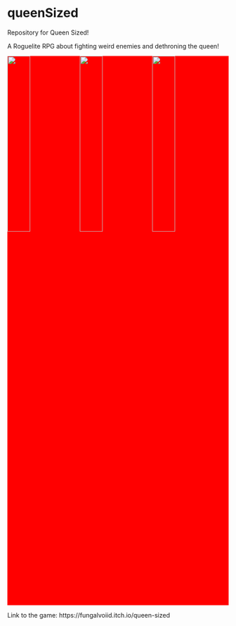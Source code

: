 # queenSized
Repository for Queen Sized! <br>

A Roguelite RPG about fighting weird enemies and dethroning the queen! <br>

<div style="background-color: red">
  <img src="https://img.itch.zone/aW1hZ2UvMTI0ODk5NS85MDA2NzY3LmdpZg==/original/iqRZAX.gif" width="32%" height="auto" style="background-color: red">
  <img src="https://img.itch.zone/aW1hZ2UvMTI0ODk5NS85MDA2NzQ4LmdpZg==/original/UuwvTV.gif" width="32%" height="auto">
  <img src="https://img.itch.zone/aW1hZ2UvMTI0ODk5NS85MDA2NzQ3LmdpZg==/original/urQ3yK.gif" width="32%" height="auto"> <br>
</div>
<p>Link to the game: https://fungalvoiid.itch.io/queen-sized</p>
